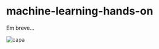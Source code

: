 # machine-learning-hands-on
Em breve...

![capa](https://github.com/machadodecastro/machine-learning-hands-on/assets/5161201/7bdafa6b-9bba-4769-92c7-a30efc069ce2)

